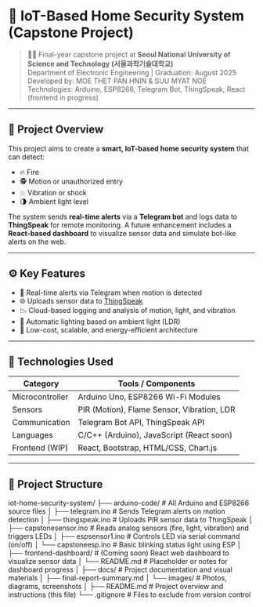 # 🔐 IoT-Based Home Security System (Capstone Project)

> 👨‍🎓 Final-year capstone project at **Seoul National University of Science and Technology (서울과학기술대학교)**  
> Department of Electronic Engineering | Graduation: August 2025  
> Developed by: MOE THET PAN HNIN & SUU MYAT NOE  
> Technologies: Arduino, ESP8266, Telegram Bot, ThingSpeak, React (frontend in progress)

---

## 📌 Project Overview

This project aims to create a **smart, IoT-based home security system** that can detect:
- 🔥 Fire
- 🕵️ Motion or unauthorized entry
- 💥 Vibration or shock
- 🌗 Ambient light level

The system sends **real-time alerts** via a **Telegram bot** and logs data to **ThingSpeak** for remote monitoring. A future enhancement includes a **React-based dashboard** to visualize sensor data and simulate bot-like alerts on the web.

---

## ⚙️ Key Features

- 🚨 Real-time alerts via Telegram when motion is detected
- 🌐 Uploads sensor data to [ThingSpeak](https://thingspeak.com/)
- 📉 Cloud-based logging and analysis of motion, light, and vibration
- 🔦 Automatic lighting based on ambient light (LDR)
- 📡 Low-cost, scalable, and energy-efficient architecture

---

## 🧠 Technologies Used

| Category        | Tools / Components                           |
|----------------|-----------------------------------------------|
| Microcontroller | Arduino Uno, ESP8266 Wi-Fi Modules           |
| Sensors         | PIR (Motion), Flame Sensor, Vibration, LDR   |
| Communication   | Telegram Bot API, ThingSpeak API             |
| Languages       | C/C++ (Arduino), JavaScript (React soon)     |
| Frontend (WIP)  | React, Bootstrap, HTML/CSS, Chart.js         |

---

## 📂 Project Structure


iot-home-security-system/
├── arduino-code/                  # All Arduino and ESP8266 source files
│   ├── telegram.ino               # Sends Telegram alerts on motion detection
│   ├── thingspeak.ino             # Uploads PIR sensor data to ThingSpeak
│   ├── capstonesensor.ino         # Reads analog sensors (fire, light, vibration) and triggers LEDs
│   ├── espsensor1.ino             # Controls LED via serial command (on/off)
│   └── capstoneesp.ino            # Basic blinking status light using ESP
│
├── frontend-dashboard/            # (Coming soon) React web dashboard to visualize sensor data
│   └── README.md                  # Placeholder or notes for dashboard progress
│
├── docs/                          # Project documentation and visual materials
│   ├── final-report-summary.md
│   └── images/                    # Photos, diagrams, screenshots
│
├── README.md                      # Project overview and instructions (this file)
└── .gitignore                     # Files to exclude from version control

